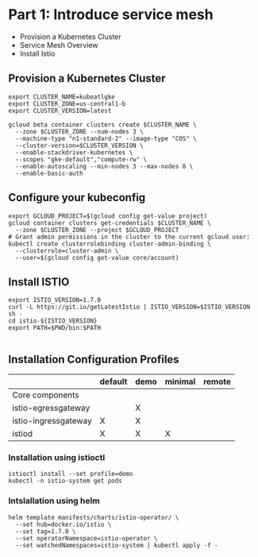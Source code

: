 # Part 1: Introduce service mesh

- Provision a Kubernetes Cluster
- Service Mesh Overview
- Install Istio


## Provision a Kubernetes Cluster
```
export CLUSTER_NAME=kubeatlgke
export CLUSTER_ZONE=us-central1-b
export CLUSTER_VERSION=latest

gcloud beta container clusters create $CLUSTER_NAME \
  --zone $CLUSTER_ZONE --num-nodes 3 \
  --machine-type "n1-standard-2" --image-type "COS" \
  --cluster-version=$CLUSTER_VERSION \
  --enable-stackdriver-kubernetes \
  --scopes "gke-default","compute-rw" \
  --enable-autoscaling --min-nodes 3 --max-nodes 8 \
  --enable-basic-auth

```

## Configure your kubeconfig
```
export GCLOUD_PROJECT=$(gcloud config get-value project)
gcloud container clusters get-credentials $CLUSTER_NAME \
  --zone $CLUSTER_ZONE --project $GCLOUD_PROJECT
# Grant admin permissions in the cluster to the current gcloud user:
kubectl create clusterrolebinding cluster-admin-binding \
  --clusterrole=cluster-admin \
  --user=$(gcloud config get-value core/account)

```

## Install ISTIO

```
export ISTIO_VERSION=1.7.0
curl -L https://git.io/getLatestIstio | ISTIO_VERSION=$ISTIO_VERSION sh -
cd istio-${ISTIO_VERSION}
export PATH=$PWD/bin:$PATH


```

## Installation Configuration Profiles
|                          | default | demo | minimal | remote |
|--------------------------|---------|------|---------|--------|
| Core components          |         |      |         |        |
|     istio-egressgateway  |         | X    |         |        |
|     istio-ingressgateway | X       | X    |         |        |
|     istiod               | X       | X    | X       |        |

### Installation using istioctl
```
istioctl install --set profile=demo
kubectl -n istio-system get pods
```

### Intslallation using helm
```
helm template manifests/charts/istio-operator/ \
  --set hub=docker.io/istio \
  --set tag=1.7.0 \
  --set operatorNamespace=istio-operator \
  --set watchedNamespaces=istio-system | kubectl apply -f -

```